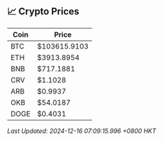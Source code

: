 ## 📈 Crypto Prices

| Coin | Price |
| ---- | ----- |
| BTC | $103615.9103 |
| ETH | $3913.8954 |
| BNB | $717.1881 |
| CRV | $1.1028 |
| ARB | $0.9937 |
| OKB | $54.0187 |
| DOGE | $0.4031 |

_Last Updated: 2024-12-16 07:09:15.996 +0800 HKT_